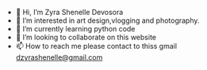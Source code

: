 - 👋 Hi, I’m Zyra Shenelle Devosora
- 👀 I’m interested in art design,vlogging and photography.
- 🌱 I’m currently learning python code
- 💞️ I’m looking to collaborate on this website
- 📫 How to reach me please contact to thiss gmail dzyrashenelle@gmail.com

<!---
Itzyrashenelle/Itzyrashenelle is a ✨ special ✨ repository because its `README.md` (this file) appears on your GitHub profile.
You can click the Preview link to take a look at your changes.
--->
